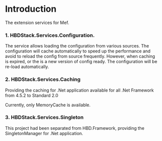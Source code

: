 # Introduction 
The extension services for Mef.

### 1. HBDStack.Services.Configuration.
The service allows loading the configuration from various sources. The configuration will cache automatically to speed up the performance and avoid to reload the config from source frequently.
However, when caching is expired, or the is a new version of config ready. The configuration will be re-load automatically.

### 2. HBDStack.Services.Caching

Providing the caching for .Net application available for all .Net Framework from 4.5.2 to Standard 2.0

Currently, only MemoryCache is available.

### 3. HBDStack.Services.Singleton

This project had been separated from HBD.Framework, providing the SingletonManager for .Net application. 

